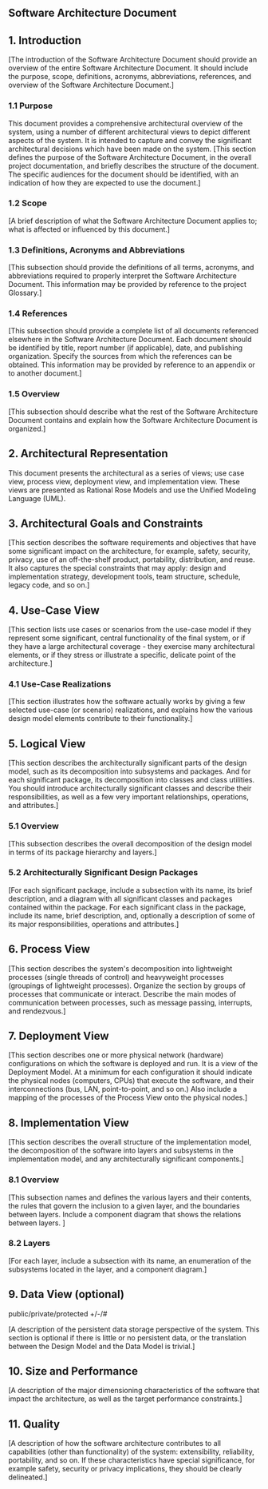 ## Software Architecture Document

## 1. Introduction

[The introduction of the Software Architecture Document should provide an overview of the entire Software Architecture Document. It should include the purpose, scope, definitions, acronyms, abbreviations, references, and overview of the Software Architecture Document.]

### 1.1 Purpose

This document provides a comprehensive architectural overview of the system, using a number of different architectural views to depict different aspects of the system. It is intended to capture and convey the significant architectural decisions which have been made on the system.
[This section defines the purpose of the Software Architecture Document, in the overall project documentation, and briefly describes the structure of the document. The specific audiences for the document should be identified, with an indication of how they are expected to use the document.]

### 1.2 Scope

[A brief description of what the Software Architecture Document applies to; what is affected or influenced by this document.]

### 1.3 Definitions, Acronyms and Abbreviations

[This subsection should provide the definitions of all terms, acronyms, and abbreviations required to properly interpret the Software Architecture Document. This information may be provided by reference to the project Glossary.]

### 1.4 References

[This subsection should provide a complete list of all documents referenced elsewhere in the Software Architecture Document. Each document should be identified by title, report number (if applicable), date, and publishing organization. Specify the sources from which the references can be obtained. This information may be provided by reference to an appendix or to another document.]

### 1.5 Overview

[This subsection should describe what the rest of the Software Architecture Document contains and explain how the Software Architecture Document is organized.]

## 2. Architectural Representation

This document presents the architectural as a series of views; use case view, process view, deployment view, and implementation view. These views are presented as Rational Rose Models and use the Unified Modeling Language (UML).

## 3. Architectural Goals and Constraints

[This section describes the software requirements and objectives that have some significant impact on the architecture, for example, safety, security, privacy, use of an off-the-shelf product, portability, distribution, and reuse. It also captures the special constraints that may apply: design and implementation strategy, development tools, team structure, schedule, legacy code, and so on.]

## 4. Use-Case View

[This section lists use cases or scenarios from the use-case model if they represent some significant, central functionality of the final system, or if they have a large architectural coverage - they exercise many architectural elements, or if they stress or illustrate a specific, delicate point of the architecture.]

### 4.1 Use-Case Realizations

[This section illustrates how the software actually works by giving a few selected use-case (or scenario) realizations, and explains how the various design model elements contribute to their functionality.]

## 5. Logical View

[This section describes the architecturally significant parts of the design model, such as its decomposition into subsystems and packages. And for each significant package, its decomposition into classes and class utilities. You should introduce architecturally significant classes and describe their responsibilities, as well as a few very important relationships, operations, and attributes.]

### 5.1 Overview

[This subsection describes the overall decomposition of the design model in terms of its package hierarchy and layers.]

### 5.2 Architecturally Significant Design Packages

[For each significant package, include a subsection with its name, its brief description, and a diagram with all significant classes and packages contained within the package. For each significant class in the package, include its name, brief description, and, optionally a description of some of its major responsibilities, operations and attributes.]

## 6. Process View

[This section describes the system's decomposition into lightweight processes (single threads of control) and heavyweight processes (groupings of lightweight processes). Organize the section by groups of processes that communicate or interact. Describe the main modes of communication between processes, such as message passing, interrupts, and rendezvous.]

## 7. Deployment View

[This section describes one or more physical network (hardware) configurations on which the software is deployed and run. It is a view of the Deployment Model. At a minimum for each configuration it should indicate the physical nodes (computers, CPUs) that execute the software, and their interconnections (bus, LAN, point-to-point, and so on.) Also include a mapping of the processes of the Process View onto the physical nodes.]

## 8. Implementation View

[This section describes the overall structure of the implementation model, the decomposition of the software into layers and subsystems in the implementation model, and any architecturally significant components.]

### 8.1 Overview

[This subsection names and defines the various layers and their contents, the rules that govern the inclusion to a given layer, and the boundaries between layers. Include a component diagram that shows the relations between layers. ]

### 8.2 Layers

[For each layer, include a subsection with its name, an enumeration of the subsystems located in the layer, and a component diagram.]

## 9. Data View (optional)

public/private/protected +/-/#

[A description of the persistent data storage perspective of the system. This section is optional if there is little or no persistent data, or the translation between the Design Model and the Data Model is trivial.]

## 10. Size and Performance

[A description of the major dimensioning characteristics of the software that impact the architecture, as well as the
target performance constraints.]

## 11. Quality

[A description of how the software architecture contributes to all capabilities (other than functionality) of the
system: extensibility, reliability, portability, and so on. If these characteristics have special significance, for example
safety, security or privacy implications, they should be clearly delineated.]